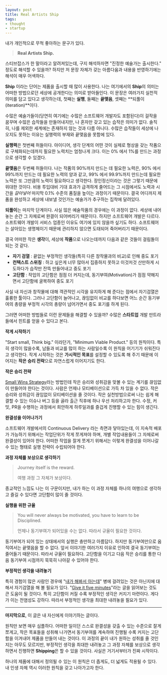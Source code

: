 ```yaml
---
layout: post
title: Real Artists Ship
tags:
- thought
- startup
---
```


내가 개인적으로 무척 좋아하는 문구가 있다. 

> **Real Artists Ship.**

스티브잡스가 한 말이라고 알려져있는데, 구지 해석하자면 "진정한 예술가는 출시한다." 정도로 해석할 수 있을까? 하지만 저 문장 자체가 갖는 아름다움과 내용을 반영하기에는 해석이 매우 어색하다.

**Ship** 이라는 단어는 제품을 출시할 때 많이 사용한다. 나는 여기에서의 **Ship**의 의미는 어떠한 방법으로던 세상에 공개한다는 의미로 받아들인다. 이 문장은 여러가지 실천적 의미를 담고 있다고 생각하는데, 첫째는 **실행**, 둘째는 **끝맺음**, 셋째는 **되풀이(iteration)**이다.

수많은 예술가들이(당연히 여기에는 수많은 소프트웨어 개발자도 포함된다)이 걸작을 꿈꾸며 수많은 습작들을 만들어내지만, 나 혼자만 갖고 있는 습작은 의미가 없다. 솔직히, 나를 제외한 세계에는 존재하지 않는 것과 다름 아니다. 수많은 습작들이 세상에 나오지도 못하는 이유는 실행력의 부재와 끝맺음을 못함에 있다. 

**실행력**은 첫번째 허들이다. 아이디어, 생각 단계의 어떤 것이 실제로 형상을 갖는 작품으로 구체화되는데까지 필요한 노력치는 엄청나게 크다. 이는 0% 에서 1%를 만드는 과정으로 생각할 수 있겠다.

**끝맺음**은 두번째 허들이다. 나는 작품의 90%까지 만드는 데 필요한 노력은, 90% 에서 99%까지 만드는 데 필요한 노력의 양과 같고, 99% 에서 99.9%까지 만드는데 필요한 노력은 또 그만큼의 노력이 필요하다고 생각한다. 장인정신이라는 것은 그렇기 때문에 위대한 것이다. 비용 투입대비 기대 효과가 급격하게 줄어드는 그 시점에서도 노력과 시간을 *갈아넣어* 마지막 0.1% 수준의 품질을 높이는 과정이기 때문이다. 결국 어디까지 제품을 완성하고 세상에 내보낼 것인가는 예술가가 추구하는 집착에 달려있다.

**되풀이**는 마지막 단계이다. 사실 많은 예술작품의 경우에는 이 과정이 없다. 세상에 내어놓는 순간 그 자체로써 완결이 되어버리기 때문이다. 하지만 소프트웨어 개발은 다르다. 소프트웨어 개발이 서비스 업종인 이유도 여기에 있지 않을까 싶기도 하다. 소프트웨어는 살아있는 생명체이기 때문에 관리하지 않으면 도태되어 죽어버리기 때문이다.



결국 어떠한 작은 **생각**이, 세상에 **작품**으로 나오는데까지 다음과 같은 것들이 걸림돌이 되는 것 같다.

* **자기 검열** : 끝없는 부정적인 생각들(특히 다른 창작물과의 비교)로 인해 중도 포기
* **컨텍스트 스위칭** : 하고 싶은게 너무 많아서 집중하지 못하고 이것저것 산만하게 시도하다가 습작만 잔뜩 만들어내고 중도 포기
* **고단함** : 작업의 고단함은 점점 더 커지는데, 동기부여(Motivation)가 점점 약해지면서 고단함에 굴복하여 중도 포기

사실 내 자신과 창작물에 대해 객관적인 시각을 유지하게 해 준다는 점에서 자기검열은 훌륭한 툴이다. 그러나 고단함이 늘어나고, 끊임없이 비교를 하다보면 어느 순간 동기부여의 총량을 부정적 시각의 총량이 넘어가면서 중도 포기를 하게 된다.



그러면 어떠한 방법들로 이런 문제들을 해결할 수 있을까? 수많은 **스타트업** 개발 만트라들에서 힌트를 얻을 수 있다고 본다.

**작게 시작하기** 

"Start small, Think big." 이라던가, "Minimum Viable Product." 등의 원칙이다. 특히 생각이 많을수록, 남들과 비교를 많이 하는 사람일수록 이 원칙을 어기기가 쉬워진다고 생각한다. 작게 시작하는 것은 **가시적인 목표**를 설정할 수 있도록 해 주기 때문에 이어지는 **작은 승리 전략**으로 자연스럽게 이어지기도 한다.

**작은 승리 전략** 

[Small Wins Strategy](http://dongabiz.com/article/view/1303/article_no/4262)라는 방법인데 작은 승리와 성취감을 맞볼 수 있는 계기를 끊임없이 만들어야 한다는 것이다. 사람은 언제나 모티베이션으로 가득 차 있을 수 없다. 작은 승리와 성취감이 끊임없이 모티베이션을 줄 것이다. 작은 실천방법으로써 나는 쉽게 해결할 수 있는 이슈나 버그 등을 골라 출근 직후에 하나 우선 처리하고자 한다. 수정, 커밋, PR을 수행하는 과정에서 희안하게 하루일과를 즐겁게 진행할 수 있는 힘이 생긴다.

**완결성을 이어나가기**

소프트웨어 개발에서의 Continuous Delivery 라는 측면과 닿아있는데, 이 지속적 배포가 가능하기 위해서는 작업단위가 작게 쪼게져야 하며, 개별 작업내용들이 그 자체로써 완결성이 있어야 한다. 어떠한 작업을 잘게 쪼게기 위해서는 이렇게 완결성을 이어나갈 수 있는 형태로 실행 전략이 수립되어야 한다.

**과정 자체를 보상으로 생각하기**

> Journey itself is the reward.
>
> 여행 과정 그 자체가 보상이다.

종교적인 느낌도 나는 이 구문이지만, 내가 하는 이 과정 자체를 하나의 여행으로 생각하고 즐길 수 있다면 고단함이 많이 줄 것이다.

**실행을 위한 규율** 

> You will never always be motivated, you have to learn to be Disciplined.
>
> 언제나 동기부여가 되어있을 수는 없다. 따라서 규율이 필요한 것이다.

동기부여가 되어 있는 상태에서의 실행은 충만하고 아름답다. 하지만 동기부여만으로 움직여서는 끝맺음을 할 수 없다. 앞서 이야기한 여러가지 이유로 인하여 결국 동기부여는 줄어들기 때문이다. 따라서 규율이 필요하다. 고단함을 이기고 다음 작은 승리를 통한 다음 동기부여 시점까지 묵묵히 나아갈 수 있어야 한다.

**부정적인 생각을 내려놓기**

특히 경험이 많은 사람인 경우에 "[내가 해봐서 아는데](https://namu.wiki/w/%EB%82%B4%EA%B0%80%20%ED%95%B4%EB%B4%90%EC%84%9C%20%EC%95%84%EB%8A%94%EB%8D%B0)" 병에 걸려있는 것은 아닌지에 대해서 자기검열을 해 볼 필요가 있다. "[Give it five minutes](https://signalvnoise.com/posts/3124-give-it-five-minutes)"라는 글을 읽어보는 것도 큰 도움이 될 것이다. 특히 고단함이 커질 수록 부정적인 생각은 커지기 마련이다. 게다가 이는 전염성도 강하다. 따라서 부정적인 생각을 최대한 내려놓을 필요가 있다.

---

**마지막으로**, 이 글은 내 자신에게 이야기하는 글이다. 

원칙만 보면 매우 심플하다. 어떠한 일이던 스스로 완결성을 갖출 수 있는 수준으로 잘게 쪼게고, 작은 목표들을 성취해 나가면서 동기부여를 계속하여 진행될 수록 커지는 고단함을 이겨내어 제품을 만들어 내는 것이다. 이 과정의 끝이 내가 원하는 성취를 줄 것인지는 아무도 모르지만, 부정적인 생각을 최대한 내려놓고 그 과정 자체를 보상으로 생각하면서 진행하면 **Shipping**은 할 수 있을 것이다. 사실은 거기서부터가 진짜 시작이다.

하나의 제품에 대해서 정의될 수 있는 이 원칙은 더 좁게도, 더 넓게도 적용될 수 있다. 내 인생 자체 역시 이러한 원칙을 갖고 나아가고자 한다.
